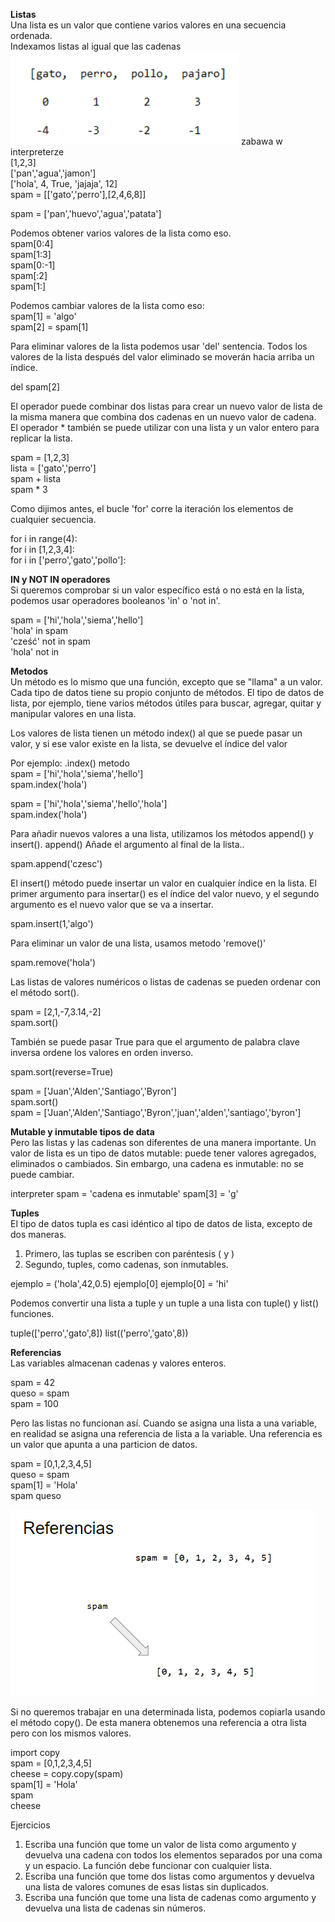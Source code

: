 ﻿**Listas**  
Una lista es un valor que contiene varios valores en una secuencia ordenada.  
Indexamos listas al igual que las cadenas  
![](index_lista.png)
zabawa w interpreterze  
[1,2,3]  
['pan','agua','jamon']  
['hola', 4, True, 'jajaja', 12]  
spam = [['gato','perro'],[2,4,6,8]]  

spam = ['pan','huevo','agua','patata']

Podemos obtener varios valores de la lista como eso.  
spam[0:4]   
spam[1:3]  
spam[0:-1]  
spam[:2]  
spam[1:]

Podemos cambiar valores de la lista como eso:  
spam[1] = 'algo'  
spam[2] = spam[1]  

Para eliminar valores de la lista podemos usar 'del' sentencia. Todos los valores de la lista después del valor eliminado se moverán hacia arriba un índice.

del spam[2]

El operador puede combinar dos listas para crear un nuevo valor de lista de la misma manera que combina dos cadenas en un nuevo valor de cadena. El operador * también se puede utilizar con una lista y un valor entero para replicar la lista.

spam = [1,2,3]  
lista = ['gato','perro']  
spam + lista  
spam * 3  


Como dijimos antes, el bucle 'for' corre la iteración los elementos de cualquier secuencia.

for i in range(4):  
for i in [1,2,3,4]:  
for i in ['perro','gato','pollo']:  

**IN y NOT IN operadores**  
Si queremos comprobar si un valor específico está o no está en la lista, podemos usar operadores booleanos 'in' o 'not in'.

spam = ['hi','hola','siema','hello']  
'hola' in spam   
'cześć' not in spam  
'hola' not in

**Metodos**  
Un método es lo mismo que una función, excepto que se "llama" a un valor.  
Cada tipo de datos tiene su propio conjunto de métodos. El tipo de datos de lista, por ejemplo, tiene varios métodos útiles para buscar, agregar, quitar y manipular valores en una lista.

Los valores de lista tienen un método index() al que se puede pasar un valor, y si ese valor existe en la lista, se devuelve el índice del valor  

Por ejemplo: .index() metodo  
spam = ['hi','hola','siema','hello']    
spam.index('hola')

spam = ['hi','hola','siema','hello','hola']  
spam.index('hola')

Para añadir nuevos valores a una lista, utilizamos los métodos append() y insert().
append() Añade el argumento al final de la lista..

spam.append('czesc')

El insert() método puede insertar un valor en cualquier índice en la lista. El primer argumento para insertar() es el índice del valor nuevo, y el segundo argumento es el nuevo valor que se va a insertar.

spam.insert(1,'algo')

Para eliminar un valor de una lista, usamos metodo 'remove()'

spam.remove('hola')

Las listas de valores numéricos o listas de cadenas se pueden ordenar con el método sort().  

spam = [2,1,-7,3.14,-2]  
spam.sort()  

También se puede pasar True para que el argumento de palabra clave inversa ordene los valores en orden inverso.  

spam.sort(reverse=True)

spam = ['Juan','Alden','Santiago','Byron']  
spam.sort()  
spam = ['Juan','Alden','Santiago','Byron','juan','alden','santiago','byron']

**Mutable y inmutable tipos de data**  
Pero las listas y las cadenas son diferentes de una manera importante. Un valor de lista es un tipo de datos mutable: puede tener valores agregados, eliminados o cambiados. Sin embargo, una cadena es inmutable: no se puede cambiar.

interpreter
spam = 'cadena es inmutable'
spam[3] = 'g'

**Tuples**  
El tipo de datos tupla es casi idéntico al tipo de datos de lista, excepto de dos maneras.  
1. Primero, las tuplas se escriben con paréntesis ( y )
2. Segundo, tuples, como cadenas, son inmutables.

ejemplo = ('hola',42,0.5)
ejemplo[0]
ejemplo[0] = 'hi'

Podemos convertir una lista a tuple y un tuple a una lista con tuple() y list() funciones.

tuple(['perro','gato',8])
list(('perro','gato',8))

**Referencias**  
Las variables almacenan cadenas y valores enteros.  

spam = 42  
queso = spam  
spam = 100

Pero las listas no funcionan así. Cuando se asigna una lista a una variable, en realidad se asigna una referencia de lista a la variable. Una referencia es un valor que apunta a una particion de datos.


spam = [0,1,2,3,4,5]  
queso = spam  
spam[1] = 'Hola'  
spam
queso

![](referencias.png)

Si no queremos trabajar en una determinada lista, podemos copiarla usando el método copy(). De esta manera obtenemos una referencia a otra lista pero con los mismos valores.

import copy   
spam = [0,1,2,3,4,5]   
cheese = copy.copy(spam)  
spam[1] = 'Hola'  
spam  
cheese  

Ejercicios
1. Escriba una función que tome un valor de lista como argumento y devuelva una cadena con todos los elementos separados por una coma y un espacio. La función debe funcionar con cualquier lista.
2. Escriba una función que tome dos listas como argumentos y devuelva una lista de valores comunes de esas listas sin duplicados.
3. Escriba una función que tome una lista de cadenas como argumento y devuelva una lista de cadenas sin números.

























    







